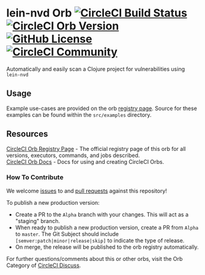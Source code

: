 # lein-nvd Orb [![CircleCI Build Status](https://circleci.com/gh/CircleCI-Public/lein-nvd_orb.svg?style=shield "CircleCI Build Status")](https://circleci.com/gh/CircleCI-Public/lein-nvd_orb) [![CircleCI Orb Version](https://img.shields.io/badge/endpoint.svg?url=https://badges.circleci.io/orb/circleci/lein-nvd)](https://circleci.com/orbs/registry/orb/circleci/lein-nvd) [![GitHub License](https://img.shields.io/badge/license-MIT-lightgrey.svg)](https://raw.githubusercontent.com/CircleCI-Public/lein-nvd_orb/master/LICENSE) [![CircleCI Community](https://img.shields.io/badge/community-CircleCI%20Discuss-343434.svg)](https://discuss.circleci.com/c/ecosystem/orbs)

Automatically and easily scan a Clojure project for vulnerabilities using `lein-nvd`

## Usage

Example use-cases are provided on the orb [registry page](https://circleci.com/orbs/registry/orb/circleci/lein-nvd#usage-examples). Source for these examples can be found within the `src/examples` directory.


## Resources

[CircleCI Orb Registry Page](https://circleci.com/orbs/registry/orb/circleci/lein-nvd) - The official registry page of this orb for all versions, executors, commands, and jobs described.  
[CircleCI Orb Docs](https://circleci.com/docs/2.0/orb-intro/#section=configuration) - Docs for using and creating CircleCI Orbs.  

### How To Contribute

We welcome [issues](https://github.com/CircleCI-Public/lein-nvd_orb/issues) to and [pull requests](https://github.com/CircleCI-Public/lein-nvd_orb/pulls) against this repository!

To publish a new production version:
* Create a PR to the `Alpha` branch with your changes. This will act as a "staging" branch.
* When ready to publish a new production version, create a PR from `Alpha` to `master`. The Git Subject should include `[semver:patch|minor|release|skip]` to indicate the type of release.
* On merge, the release will be published to the orb registry automatically.

For further questions/comments about this or other orbs, visit the Orb Category of [CircleCI Discuss](https://discuss.circleci.com/c/orbs).
